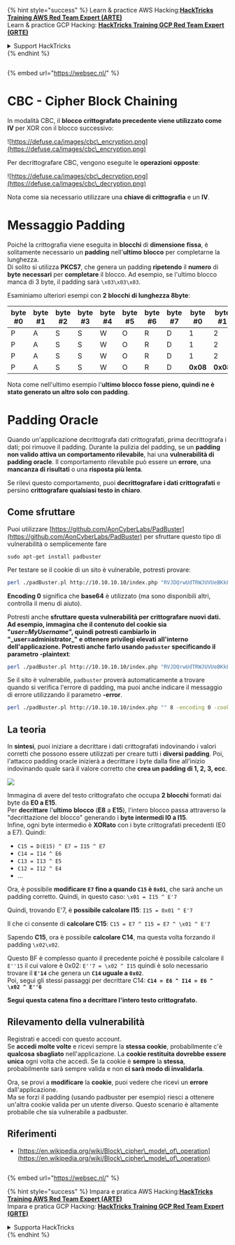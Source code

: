 {% hint style="success" %}
Learn & practice AWS Hacking:<img src="/.gitbook/assets/arte.png" alt="" data-size="line">[**HackTricks Training AWS Red Team Expert (ARTE)**](https://training.hacktricks.xyz/courses/arte)<img src="/.gitbook/assets/arte.png" alt="" data-size="line">\
Learn & practice GCP Hacking: <img src="/.gitbook/assets/grte.png" alt="" data-size="line">[**HackTricks Training GCP Red Team Expert (GRTE)**<img src="/.gitbook/assets/grte.png" alt="" data-size="line">](https://training.hacktricks.xyz/courses/grte)

<details>

<summary>Support HackTricks</summary>

* Check the [**subscription plans**](https://github.com/sponsors/carlospolop)!
* **Join the** 💬 [**Discord group**](https://discord.gg/hRep4RUj7f) or the [**telegram group**](https://t.me/peass) or **follow** us on **Twitter** 🐦 [**@hacktricks\_live**](https://twitter.com/hacktricks\_live)**.**
* **Share hacking tricks by submitting PRs to the** [**HackTricks**](https://github.com/carlospolop/hacktricks) and [**HackTricks Cloud**](https://github.com/carlospolop/hacktricks-cloud) github repos.

</details>
{% endhint %}

<figure><img src="/..https:/pentest.eu/RENDER_WebSec_10fps_21sec_9MB_29042024.gif" alt=""><figcaption></figcaption></figure>

{% embed url="https://websec.nl/" %}


# CBC - Cipher Block Chaining

In modalità CBC, il **blocco crittografato precedente viene utilizzato come IV** per XOR con il blocco successivo:

![https://defuse.ca/images/cbc\_encryption.png](https://defuse.ca/images/cbc\_encryption.png)

Per decrittografare CBC, vengono eseguite le **operazioni** **opposte**:

![https://defuse.ca/images/cbc\_decryption.png](https://defuse.ca/images/cbc\_decryption.png)

Nota come sia necessario utilizzare una **chiave di crittografia** e un **IV**.

# Messaggio Padding

Poiché la crittografia viene eseguita in **blocchi** di **dimensione** **fissa**, è solitamente necessario un **padding** nell'**ultimo** **blocco** per completarne la lunghezza.\
Di solito si utilizza **PKCS7**, che genera un padding **ripetendo** il **numero** di **byte** **necessari** per **completare** il blocco. Ad esempio, se l'ultimo blocco manca di 3 byte, il padding sarà `\x03\x03\x03`.

Esaminiamo ulteriori esempi con **2 blocchi di lunghezza 8byte**:

| byte #0 | byte #1 | byte #2 | byte #3 | byte #4 | byte #5 | byte #6 | byte #7 | byte #0  | byte #1  | byte #2  | byte #3  | byte #4  | byte #5  | byte #6  | byte #7  |
| ------- | ------- | ------- | ------- | ------- | ------- | ------- | ------- | -------- | -------- | -------- | -------- | -------- | -------- | -------- | -------- |
| P       | A       | S       | S       | W       | O       | R       | D       | 1        | 2        | 3        | 4        | 5        | 6        | **0x02** | **0x02** |
| P       | A       | S       | S       | W       | O       | R       | D       | 1        | 2        | 3        | 4        | 5        | **0x03** | **0x03** | **0x03** |
| P       | A       | S       | S       | W       | O       | R       | D       | 1        | 2        | 3        | **0x05** | **0x05** | **0x05** | **0x05** | **0x05** |
| P       | A       | S       | S       | W       | O       | R       | D       | **0x08** | **0x08** | **0x08** | **0x08** | **0x08** | **0x08** | **0x08** | **0x08** |

Nota come nell'ultimo esempio l'**ultimo blocco fosse pieno, quindi ne è stato generato un altro solo con padding**.

# Padding Oracle

Quando un'applicazione decrittografa dati crittografati, prima decrittografa i dati; poi rimuove il padding. Durante la pulizia del padding, se un **padding non valido attiva un comportamento rilevabile**, hai una **vulnerabilità di padding oracle**. Il comportamento rilevabile può essere un **errore**, una **mancanza di risultati** o una **risposta più lenta**.

Se rilevi questo comportamento, puoi **decrittografare i dati crittografati** e persino **crittografare qualsiasi testo in chiaro**.

## Come sfruttare

Puoi utilizzare [https://github.com/AonCyberLabs/PadBuster](https://github.com/AonCyberLabs/PadBuster) per sfruttare questo tipo di vulnerabilità o semplicemente fare
```
sudo apt-get install padbuster
```
Per testare se il cookie di un sito è vulnerabile, potresti provare:
```bash
perl ./padBuster.pl http://10.10.10.10/index.php "RVJDQrwUdTRWJUVUeBKkEA==" 8 -encoding 0 -cookies "login=RVJDQrwUdTRWJUVUeBKkEA=="
```
**Encoding 0** significa che **base64** è utilizzato (ma sono disponibili altri, controlla il menu di aiuto).

Potresti anche **sfruttare questa vulnerabilità per crittografare nuovi dati. Ad esempio, immagina che il contenuto del cookie sia "**_**user=MyUsername**_**", quindi potresti cambiarlo in "\_user=administrator\_" e ottenere privilegi elevati all'interno dell'applicazione. Potresti anche farlo usando `paduster` specificando il parametro -plaintext**:
```bash
perl ./padBuster.pl http://10.10.10.10/index.php "RVJDQrwUdTRWJUVUeBKkEA==" 8 -encoding 0 -cookies "login=RVJDQrwUdTRWJUVUeBKkEA==" -plaintext "user=administrator"
```
Se il sito è vulnerabile, `padbuster` proverà automaticamente a trovare quando si verifica l'errore di padding, ma puoi anche indicare il messaggio di errore utilizzando il parametro **-error**.
```bash
perl ./padBuster.pl http://10.10.10.10/index.php "" 8 -encoding 0 -cookies "hcon=RVJDQrwUdTRWJUVUeBKkEA==" -error "Invalid padding"
```
## La teoria

In **sintesi**, puoi iniziare a decrittare i dati crittografati indovinando i valori corretti che possono essere utilizzati per creare tutti i **diversi padding**. Poi, l'attacco padding oracle inizierà a decrittare i byte dalla fine all'inizio indovinando quale sarà il valore corretto che **crea un padding di 1, 2, 3, ecc**.

![](<../.gitbook/assets/image (629) (1) (1).png>)

Immagina di avere del testo crittografato che occupa **2 blocchi** formati dai byte da **E0 a E15**.\
Per **decrittare** l'**ultimo** **blocco** (**E8** a **E15**), l'intero blocco passa attraverso la "decrittazione del blocco" generando i **byte intermedi I0 a I15**.\
Infine, ogni byte intermedio è **XORato** con i byte crittografati precedenti (E0 a E7). Quindi:

* `C15 = D(E15) ^ E7 = I15 ^ E7`
* `C14 = I14 ^ E6`
* `C13 = I13 ^ E5`
* `C12 = I12 ^ E4`
* ...

Ora, è possibile **modificare `E7` fino a quando `C15` è `0x01`**, che sarà anche un padding corretto. Quindi, in questo caso: `\x01 = I15 ^ E'7`

Quindi, trovando E'7, è **possibile calcolare I15**: `I15 = 0x01 ^ E'7`

Il che ci consente di **calcolare C15**: `C15 = E7 ^ I15 = E7 ^ \x01 ^ E'7`

Sapendo **C15**, ora è possibile **calcolare C14**, ma questa volta forzando il padding `\x02\x02`.

Questo BF è complesso quanto il precedente poiché è possibile calcolare il `E''15` il cui valore è 0x02: `E''7 = \x02 ^ I15` quindi è solo necessario trovare il **`E'14`** che genera un **`C14` uguale a `0x02`**.\
Poi, segui gli stessi passaggi per decrittare C14: **`C14 = E6 ^ I14 = E6 ^ \x02 ^ E''6`**

**Segui questa catena fino a decrittare l'intero testo crittografato.**

## Rilevamento della vulnerabilità

Registrati e accedi con questo account.\
Se **accedi molte volte** e ricevi sempre la **stessa cookie**, probabilmente c'è **qualcosa** **sbagliato** nell'applicazione. La **cookie restituita dovrebbe essere unica** ogni volta che accedi. Se la cookie è **sempre** la **stessa**, probabilmente sarà sempre valida e non **ci sarà modo di invalidarla**.

Ora, se provi a **modificare** la **cookie**, puoi vedere che ricevi un **errore** dall'applicazione.\
Ma se forzi il padding (usando padbuster per esempio) riesci a ottenere un'altra cookie valida per un utente diverso. Questo scenario è altamente probabile che sia vulnerabile a padbuster.

## Riferimenti

* [https://en.wikipedia.org/wiki/Block\_cipher\_mode\_of\_operation](https://en.wikipedia.org/wiki/Block\_cipher\_mode\_of\_operation)


<figure><img src="/..https:/pentest.eu/RENDER_WebSec_10fps_21sec_9MB_29042024.gif" alt=""><figcaption></figcaption></figure>

{% embed url="https://websec.nl/" %}

{% hint style="success" %}
Impara e pratica AWS Hacking:<img src="/.gitbook/assets/arte.png" alt="" data-size="line">[**HackTricks Training AWS Red Team Expert (ARTE)**](https://training.hacktricks.xyz/courses/arte)<img src="/.gitbook/assets/arte.png" alt="" data-size="line">\
Impara e pratica GCP Hacking: <img src="/.gitbook/assets/grte.png" alt="" data-size="line">[**HackTricks Training GCP Red Team Expert (GRTE)**<img src="/.gitbook/assets/grte.png" alt="" data-size="line">](https://training.hacktricks.xyz/courses/grte)

<details>

<summary>Supporta HackTricks</summary>

* Controlla i [**piani di abbonamento**](https://github.com/sponsors/carlospolop)!
* **Unisciti al** 💬 [**gruppo Discord**](https://discord.gg/hRep4RUj7f) o al [**gruppo telegram**](https://t.me/peass) o **seguici** su **Twitter** 🐦 [**@hacktricks\_live**](https://twitter.com/hacktricks\_live)**.**
* **Condividi trucchi di hacking inviando PR ai** [**HackTricks**](https://github.com/carlospolop/hacktricks) e [**HackTricks Cloud**](https://github.com/carlospolop/hacktricks-cloud) repos di github.

</details>
{% endhint %}
